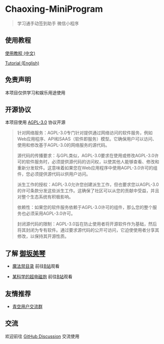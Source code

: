 # Chaoxing-MiniProgram

> 学习通手动签到助手 微信小程序

## 使用教程

[使用教程 (中文)](./docs/README_CN.md)

[Tutorial (English)](./docs/README_EN.md)

## 免责声明

本项目仅供学习和娱乐用途使用

## 开源协议

本项目使用 [AGPL-3.0](./LICENSE) 协议开源

> 针对网络服务：AGPL-3.0专门针对提供通过网络访问的软件服务，例如Web应用程序、API和SAAS（软件即服务）模型。它确保用户可以访问、使用和修改基于AGPL-3.0的网络服务的源代码。
>
> 源代码的传播要求：与GPL类似，AGPL-3.0要求在使用或修改AGPL-3.0许可的软件服务时，必须提供源代码的访问权，以使其他人能够查看、修改和重新分发软件。这意味着如果您在Web应用程序中使用AGPL-3.0许可的组件，您必须提供源代码以供用户访问。
>
> 派生工作的授权：AGPL-3.0允许您创建派生工作，但也要求您以AGPL-3.0的许可条款分发这些派生工作。这确保了社区可以从您的贡献中受益，并且对整个生态系统有积极影响。
>
> 依赖性：如果您的软件服务依赖于AGPL-3.0许可的组件，那么您的整个服务也必须采用AGPL-3.0许可。
>
> 封闭源代码的限制：AGPL-3.0旨在防止使用者将开源软件作为基础，然后将其封闭为专有软件。通过要求源代码的公开可访问，它迫使使用者分享其修改，以保持其开源性质。

## 了解 [御坂美琴](https://zh.moegirl.org.cn/zh-hans/御坂美琴)

+ [魔法禁目录](https://zh.moegirl.org.cn/魔法禁书目录) 前往[B站](https://www.bilibili.com/bangumi/play/ep83828)观看

+ [某科学的超电磁炮](https://zh.moegirl.org.cn/某科学的超电磁炮) 前往[B站](https://www.bilibili.com/bangumi/play/ep84352)观看

## 友情推荐

+ [青空用户交流群](https://qm.qq.com/q/8QcvjVy45W)

## 交流

欢迎前往 [GitHub Discussion](https://github.com/YangRucheng/Chaoxing-WechatMiniProgram/discussions) 交流使用
